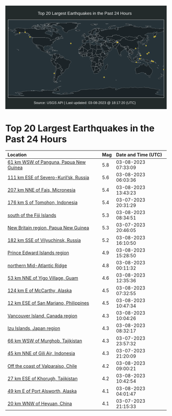 ![Map](./map.png)

# Top 20 Largest Earthquakes in the Past 24 Hours

| Location | Mag | Date and Time (UTC) |
|:---|:---|:---|
| [61 km WSW of Panguna, Papua New Guinea](https://earthquake.usgs.gov/earthquakes/eventpage/us7000ji38) | 5.8 | 03-08-2023 07:33:09 |
| [111 km ESE of Severo-Kuril’sk, Russia](https://earthquake.usgs.gov/earthquakes/eventpage/us7000ji2e) | 5.6 | 03-08-2023 06:03:36 |
| [207 km NNE of Fais, Micronesia](https://earthquake.usgs.gov/earthquakes/eventpage/us7000ji58) | 5.4 | 03-08-2023 13:43:23 |
| [176 km S of Tomohon, Indonesia](https://earthquake.usgs.gov/earthquakes/eventpage/us7000jhz2) | 5.4 | 03-07-2023 20:31:29 |
| [south of the Fiji Islands](https://earthquake.usgs.gov/earthquakes/eventpage/us7000ji42) | 5.3 | 03-08-2023 08:34:51 |
| [New Britain region, Papua New Guinea](https://earthquake.usgs.gov/earthquakes/eventpage/us7000jhz7) | 5.3 | 03-07-2023 20:46:05 |
| [182 km SSE of Vilyuchinsk, Russia](https://earthquake.usgs.gov/earthquakes/eventpage/us7000ji6x) | 5.2 | 03-08-2023 16:10:50 |
| [Prince Edward Islands region](https://earthquake.usgs.gov/earthquakes/eventpage/us7000ji6q) | 4.9 | 03-08-2023 15:28:50 |
| [northern Mid-Atlantic Ridge](https://earthquake.usgs.gov/earthquakes/eventpage/us7000ji10) | 4.8 | 03-08-2023 00:11:32 |
| [53 km NNE of Yigo Village, Guam](https://earthquake.usgs.gov/earthquakes/eventpage/us7000ji50) | 4.6 | 03-08-2023 12:35:36 |
| [124 km E of McCarthy, Alaska](https://earthquake.usgs.gov/earthquakes/eventpage/us7000ji35) | 4.5 | 03-08-2023 07:32:55 |
| [12 km ESE of San Mariano, Philippines](https://earthquake.usgs.gov/earthquakes/eventpage/us7000ji4k) | 4.5 | 03-08-2023 10:47:34 |
| [Vancouver Island, Canada region](https://earthquake.usgs.gov/earthquakes/eventpage/us7000ji4b) | 4.3 | 03-08-2023 10:04:26 |
| [Izu Islands, Japan region](https://earthquake.usgs.gov/earthquakes/eventpage/us7000ji40) | 4.3 | 03-08-2023 08:32:17 |
| [66 km WSW of Murghob, Tajikistan](https://earthquake.usgs.gov/earthquakes/eventpage/us7000ji0x) | 4.3 | 03-07-2023 23:57:32 |
| [45 km NNE of Gili Air, Indonesia](https://earthquake.usgs.gov/earthquakes/eventpage/us7000jhzu) | 4.3 | 03-07-2023 21:20:09 |
| [Off the coast of Valparaiso, Chile](https://earthquake.usgs.gov/earthquakes/eventpage/us7000ji47) | 4.2 | 03-08-2023 09:00:21 |
| [27 km ESE of Khorugh, Tajikistan](https://earthquake.usgs.gov/earthquakes/eventpage/us7000ji4i) | 4.2 | 03-08-2023 10:42:54 |
| [49 km E of Port Alsworth, Alaska](https://earthquake.usgs.gov/earthquakes/eventpage/ak02332veatd) | 4.1 | 03-08-2023 04:01:47 |
| [20 km WNW of Heyuan, China](https://earthquake.usgs.gov/earthquakes/eventpage/us7000jhzt) | 4.1 | 03-07-2023 21:15:33 |
